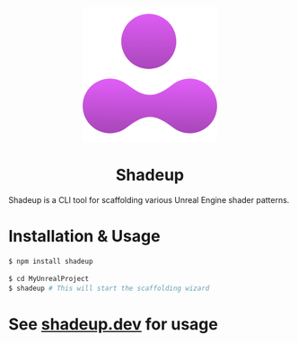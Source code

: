 <center>

![Logo](/resources/img/logo.png)

<h1>Shadeup</h1>

</center>

Shadeup is a CLI tool for scaffolding various Unreal Engine shader patterns.

# Installation & Usage

```sh
$ npm install shadeup
```

```sh
$ cd MyUnrealProject
$ shadeup # This will start the scaffolding wizard
```

# See [shadeup.dev](https://shadeup.dev/docs) for usage
